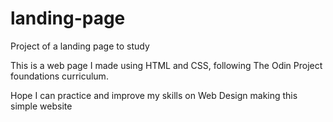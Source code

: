 # landing-page
Project of a landing page to study

This is a web page I made using HTML and CSS, following The Odin Project foundations curriculum.

Hope I can practice and improve my skills on Web Design making this simple website
